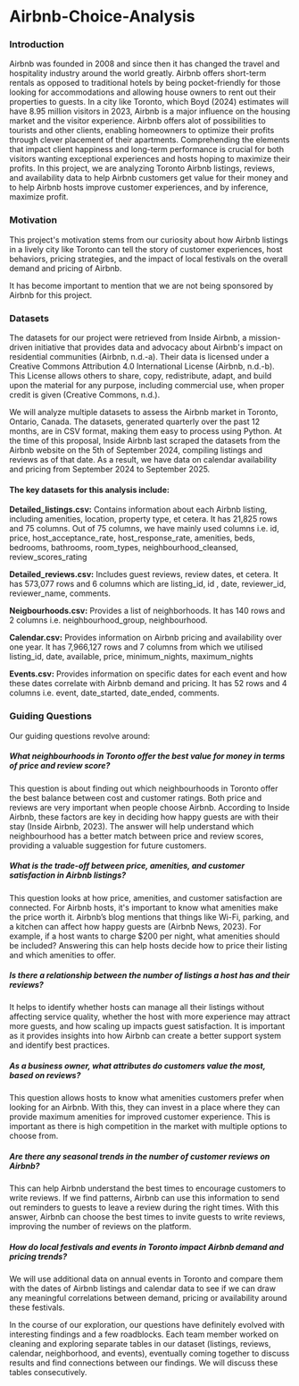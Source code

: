 # Airbnb-Choice-Analysis
### Introduction
Airbnb was founded in 2008 and since then it has changed the travel and hospitality industry around the world greatly. Airbnb offers short-term rentals as opposed to traditional hotels by being pocket-friendly for those looking for accommodations and allowing house owners to rent out their properties to guests. In a city like Toronto, which Boyd (2024) estimates will have 8.95 million visitors in 2023, Airbnb is a major influence on the housing market and the visitor experience. Airbnb offers alot of possibilities to tourists and other clients, enabling homeowners to optimize their profits through clever placement of their apartments. Comprehending the elements that impact client happiness and long-term performance is crucial for both visitors wanting exceptional experiences and hosts hoping to maximize their profits. In this project, we are analyzing Toronto Airbnb listings, reviews, and availability data to help Airbnb customers get value for their money and to help Airbnb hosts improve customer experiences, and by inference, maximize profit.

### Motivation
This project's motivation stems from our curiosity about how Airbnb listings in a lively city like Toronto can tell the story of customer experiences, host behaviors, pricing strategies, and the impact of local festivals on the overall demand and pricing of Airbnb.

It has become important to mention that we are not being sponsored by Airbnb for this project.

### Datasets
The datasets for our project were retrieved from Inside Airbnb, a mission-driven initiative that provides data and advocacy about Airbnb's impact on residential communities (Airbnb, n.d.-a). Their data is licensed under a Creative Commons Attribution 4.0 International License (Airbnb, n.d.-b). This License allows others to share, copy, redistribute, adapt, and build upon the material for any purpose, including commercial use, when proper credit is given (Creative Commons, n.d.).

We will analyze multiple datasets to assess the Airbnb market in Toronto, Ontario, Canada. The datasets, generated quarterly over the past 12 months, are in CSV format, making them easy to process using Python. At the time of this proposal, Inside Airbnb last scraped the datasets from the Airbnb website on the 5th of September 2024, compiling listings and reviews as of that date. As a result, we have data on calendar availability and pricing from September 2024 to September 2025.

#### The key datasets for this analysis include:

**Detailed_listings.csv:** Contains information about each Airbnb listing, including amenities, location, property type, et cetera. It has 21,825 rows and 75 columns. Out of 75 columns, we have mainly used columns i.e. id, price, host_acceptance_rate, host_response_rate, amenities, beds, bedrooms, bathrooms, room_types, neighbourhood_cleansed, review_scores_rating

**Detailed_reviews.csv:** Includes guest reviews, review dates, et cetera. It has 573,077 rows and 6 columns which are listing_id, id , date, reviewer_id, reviewer_name, comments.

**Neigbourhoods.csv:** Provides a list of neighborhoods. It has 140 rows and 2 columns i.e. neighbourhood_group, neighbourhood.

**Calendar.csv:** Provides information on Airbnb pricing and availability over one year. It has 7,966,127 rows and 7 columns from which we utilised listing_id, date, available, price, minimum_nights, maximum_nights

**Events.csv:** Provides information on specific dates for each event and how these dates correlate with Airbnb demand and pricing. It has 52 rows and 4 columns i.e. event, date_started, date_ended, comments.

### Guiding Questions
Our guiding questions revolve around:

##### What neighbourhoods in Toronto offer the best value for money in terms of price and review score?

This question is about finding out which neighbourhoods in Toronto offer the best balance between cost and customer ratings. Both price and reviews are very important when people choose Airbnb. According to Inside Airbnb, these factors are key in deciding how happy guests are with their stay (Inside Airbnb, 2023). The answer will help understand which neighbourhood has a better match between price and review scores, providing a valuable suggestion for future customers.

##### What is the trade-off between price, amenities, and customer satisfaction in Airbnb listings?

This question looks at how price, amenities, and customer satisfaction are connected. For Airbnb hosts, it's important to know what amenities make the price worth it. Airbnb’s blog mentions that things like Wi-Fi, parking, and a kitchen can affect how happy guests are (Airbnb News, 2023). For example, if a host wants to charge $200 per night, what amenities should be included? Answering this can help hosts decide how to price their listing and which amenities to offer.

##### Is there a relationship between the number of listings a host has and their reviews?

It helps to identify whether hosts can manage all their listings without affecting service quality, whether the host with more experience may attract more guests, and how scaling up impacts guest satisfaction. It is important as it provides insights into how Airbnb can create a better support system and identify best practices.

##### As a business owner, what attributes do customers value the most, based on reviews?

This question allows hosts to know what amenities customers prefer when looking for an Airbnb. With this, they can invest in a place where they can provide maximum amenities for improved customer experience. This is important as there is high competition in the market with multiple options to choose from.

##### Are there any seasonal trends in the number of customer reviews on Airbnb?

This can help Airbnb understand the best times to encourage customers to write reviews. If we find patterns, Airbnb can use this information to send out reminders to guests to leave a review during the right times. With this answer, Airbnb can choose the best times to invite guests to write reviews, improving the number of reviews on the platform.

##### How do local festivals and events in Toronto impact Airbnb demand and pricing trends?

We will use additional data on annual events in Toronto and compare them with the dates of Airbnb listings and calendar data to see if we can draw any meaningful correlations between demand, pricing or availability around these festivals.

In the course of our exploration, our questions have definitely evolved with interesting findings and a few roadblocks. Each team member worked on cleaning and exploring separate tables in our dataset (listings, reviews, calendar, neighborhood, and events), eventually coming together to discuss results and find connections between our findings. We will discuss these tables consecutively.


